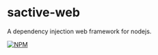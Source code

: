 # sactive-web

A dependency injection web framework for nodejs.

[![NPM](https://nodei.co/npm/sactive-web.png?downloads=true)](https://nodei.co/npm/sactive-web/)